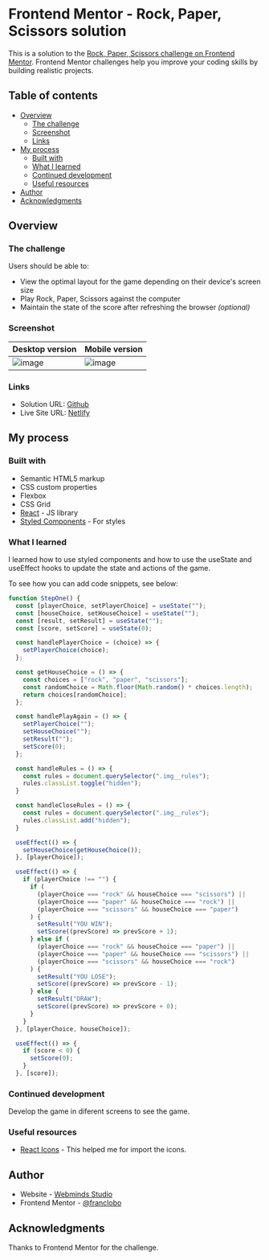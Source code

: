 # Frontend Mentor - Rock, Paper, Scissors solution

This is a solution to the [Rock, Paper, Scissors challenge on Frontend Mentor](https://www.frontendmentor.io/challenges/rock-paper-scissors-game-pTgwgvgH). Frontend Mentor challenges help you improve your coding skills by building realistic projects.

## Table of contents

- [Overview](#overview)
  - [The challenge](#the-challenge)
  - [Screenshot](#screenshot)
  - [Links](#links)
- [My process](#my-process)
  - [Built with](#built-with)
  - [What I learned](#what-i-learned)
  - [Continued development](#continued-development)
  - [Useful resources](#useful-resources)
- [Author](#author)
- [Acknowledgments](#acknowledgments)

## Overview

### The challenge

Users should be able to:

- View the optimal layout for the game depending on their device's screen size
- Play Rock, Paper, Scissors against the computer
- Maintain the state of the score after refreshing the browser _(optional)_

### Screenshot

| Desktop version | Mobile version |
|---|---|
| ![image](https://github.com/franclobo/rock-paper-scissors-app/assets/58642949/4be134bb-f870-4b82-8d80-1c582aadd6b1) | ![image](https://github.com/franclobo/rock-paper-scissors-app/assets/58642949/dd58274b-0b9e-46b1-99c0-f10c1ab84128) |



### Links

- Solution URL: [Github](https://github.com/franclobo/rock-paper-scissors-app)
- Live Site URL: [Netlify](https://rock-paper-scisors-app.netlify.app/)

## My process

### Built with

- Semantic HTML5 markup
- CSS custom properties
- Flexbox
- CSS Grid
- [React](https://reactjs.org/) - JS library
- [Styled Components](https://react-icons.github.io/react-icons/) - For styles

### What I learned

I learned how to use styled components and how to use the useState and useEffect hooks to update the state and actions of the game.

To see how you can add code snippets, see below:

```js
function StepOne() {
  const [playerChoice, setPlayerChoice] = useState("");
  const [houseChoice, setHouseChoice] = useState("");
  const [result, setResult] = useState("");
  const [score, setScore] = useState(0);

  const handlePlayerChoice = (choice) => {
    setPlayerChoice(choice);
  };

  const getHouseChoice = () => {
    const choices = ["rock", "paper", "scissors"];
    const randomChoice = Math.floor(Math.random() * choices.length);
    return choices[randomChoice];
  };

  const handlePlayAgain = () => {
    setPlayerChoice("");
    setHouseChoice("");
    setResult("");
    setScore(0);
  };

  const handleRules = () => {
    const rules = document.querySelector(".img__rules");
    rules.classList.toggle("hidden");
  }

  const handleCloseRules = () => {
    const rules = document.querySelector(".img__rules");
    rules.classList.add("hidden");
  }

  useEffect(() => {
    setHouseChoice(getHouseChoice());
  }, [playerChoice]);

  useEffect(() => {
    if (playerChoice !== "") {
      if (
        (playerChoice === "rock" && houseChoice === "scissors") ||
        (playerChoice === "paper" && houseChoice === "rock") ||
        (playerChoice === "scissors" && houseChoice === "paper")
      ) {
        setResult("YOU WIN");
        setScore((prevScore) => prevScore + 1);
      } else if (
        (playerChoice === "rock" && houseChoice === "paper") ||
        (playerChoice === "paper" && houseChoice === "scissors") ||
        (playerChoice === "scissors" && houseChoice === "rock")
      ) {
        setResult("YOU LOSE");
        setScore((prevScore) => prevScore - 1);
      } else {
        setResult("DRAW");
        setScore((prevScore) => prevScore + 0);
      }
    }
  }, [playerChoice, houseChoice]);

  useEffect(() => {
    if (score < 0) {
      setScore(0);
    }
  }, [score]);
```

### Continued development

Develop the game in diferent screens to see the game.

### Useful resources

- [React Icons](https://react-icons.github.io/react-icons/) - This helped me for import the icons.

## Author

- Website - [Webminds Studio](https://webmindsstudio.com/)
- Frontend Mentor - [@franclobo](https://www.frontendmentor.io/profile/franclobo)

## Acknowledgments

Thanks to Frontend Mentor for the challenge.

